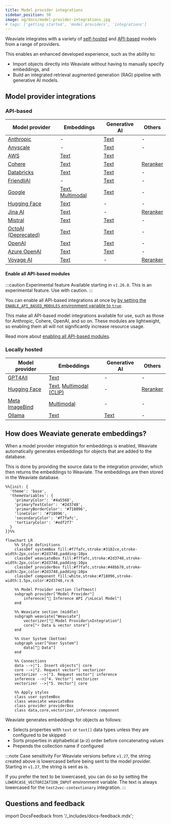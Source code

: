 ```yaml
---
title: Model provider integrations
sidebar_position: 50
image: og/docs/model-provider-integrations.jpg
# tags: ['getting started', 'model providers', 'integrations']
---
```


Weaviate integrates with a variety of [self-hosted](#self-hosted) and [API-based](#api-based) models from a range of providers.

This enables an enhanced developed experience, such as the ability to:
- Import objects directly into Weaviate without having to manually specify embeddings, and
- Build an integrated retrieval augmented generation (RAG) pipeline with generative AI models.

## Model provider integrations

### API-based

| Model provider | Embeddings | Generative AI | Others |
| --- | --- | --- | --- |
| [Anthropic](./anthropic/index.md) | - | [Text](./anthropic/generative.md) | - |
| [Anyscale](./anyscale/index.md) | - | [Text](./anyscale/generative.md) | - |
| [AWS](./aws/index.md) | [Text](./aws/embeddings.md) | [Text](./aws/generative.md) |
| [Cohere](./cohere/index.md) | [Text](./cohere/embeddings.md) | [Text](./cohere/generative.md) | [Reranker](./cohere/reranker.md) |
| [Databricks](./databricks/index.md) | [Text](./databricks/embeddings.md) | [Text](./databricks/generative.md) | - |
| [FriendliAI](./friendliai/index.md) | - | [Text](./friendliai/generative.md) | - |
| [Google](./google/index.md) | [Text](./google/embeddings.md), [Multimodal](./google/embeddings-multimodal.md) | [Text](./google/generative.md) | - |
| [Hugging Face](./huggingface/index.md) | [Text](./huggingface/embeddings.md) | - | - |
| [Jina AI](./jinaai/index.md) | [Text](./jinaai/embeddings.md) | - | [Reranker](./jinaai/reranker.md) |
| [Mistral](./mistral/index.md) | [Text](./mistral/embeddings.md) | [Text](./mistral/generative.md) | - |
| [OctoAI (Deprecated)](./octoai/index.md) | [Text](./octoai/embeddings.md) | [Text](./octoai/generative.md) | - |
| [OpenAI](./openai/index.md) | [Text](./openai/embeddings.md) | [Text](./openai/generative.md) | - |
| [Azure OpenAI](./openai-azure/index.md) | [Text](./openai-azure/embeddings.md) | [Text](./openai-azure/generative.md) | - |
| [Voyage AI](./voyageai/index.md) | [Text](./voyageai/embeddings.md) | - | [Reranker](./voyageai/reranker.md) |

#### Enable all API-based modules

:::caution Experimental feature
Available starting in `v1.26.0`. This is an experimental feature. Use with caution.
:::

You can enable all API-based integrations at once by [by setting the `ENABLE_API_BASED_MODULES` environment variable to `true`](../configuration/modules.md#enable-all-api-based-modules).

This make all API-based model integrations available for use, such as those for Anthropic, Cohere, OpenAI, and so on. These modules are lightweight, so enabling them all will not significantly increase resource usage.

Read more about [enabling all API-based modules](../configuration/modules.md#enable-all-api-based-modules).

### Locally hosted

| Model provider | Embeddings | Generative AI | Others |
| --- | --- | --- | --- |
| [GPT4All](./gpt4all/index.md) | [Text](./gpt4all/embeddings.md) | - | - |
| [Hugging Face](./transformers/index.md) | [Text](./transformers/embeddings.md), [Multimodal (CLIP)](./transformers/embeddings-multimodal.md) | - | [Reranker](./transformers/reranker.md) |
| [Meta ImageBind](./imagebind/index.md) | [Multimodal](./imagebind/embeddings-multimodal.md) | - | - |
| [Ollama](./ollama/index.md) | [Text](./ollama/embeddings.md) | [Text](./ollama/generative.md) | - |

## How does Weaviate generate embeddings?

When a model provider integration for embeddings is enabled, Weaviate automatically generates embeddings for objects that are added to the database.

This is done by providing the source data to the integration provider, which then returns the embeddings to Weaviate. The embeddings are then stored in the Weaviate database.

```mermaid
%%{init: {
  'theme': 'base',
  'themeVariables': {
    'primaryColor': '#4a5568',
    'primaryTextColor': '#2d3748',
    'primaryBorderColor': '#718096',
    'lineColor': '#718096',
    'secondaryColor': '#f7fafc',
    'tertiaryColor': '#edf2f7'
  }
}}%%

flowchart LR
    %% Style definitions
    classDef systemBox fill:#f7fafc,stroke:#3182ce,stroke-width:2px,color:#2d3748,padding:10px
    classDef weaviateBox fill:#f7fafc,stroke:#2d3748,stroke-width:2px,color:#2d3748,padding:10px
    classDef providerBox fill:#f7fafc,stroke:#48bb78,stroke-width:2px,color:#2d3748,padding:10px
    classDef component fill:white,stroke:#718096,stroke-width:1.5px,color:#2d3748,rx:6

    %% Model Provider section (leftmost)
    subgraph provider["Model Provider"]
        inference["🤖 Inference API /\nLocal Model"]
    end

    %% Weaviate section (middle)
    subgraph weaviate["Weaviate"]
        vectorizer["🔌 Model Provider\nIntegration"]
        core["⚡️ Data & vector store"]
    end

    %% User System (bottom)
    subgraph user["User System"]
        data["📄 Data"]
    end

    %% Connections
    data -->|"1. Insert objects"| core
    core -->|"2. Request vector"| vectorizer
    vectorizer -->|"3. Request vector"| inference
    inference -->|"4. Vector"| vectorizer
    vectorizer -->|"5. Vector"| core

    %% Apply styles
    class user systemBox
    class weaviate weaviateBox
    class provider providerBox
    class data,core,vectorizer,inference component
```

Weaviate generates embeddings for objects as follows:

- Selects properties with `text` or `text[]` data types unless they are configured to be skipped
- Sorts properties in alphabetical (a-z) order before concatenating values
- Prepends the collection name if configured

:::note Case sensitivity
For Weaviate versions before `v1.27`, the string created above is lowercased before being sent to the model provider. Starting in `v1.27`, the string is sent as is.

If you prefer the text to be lowercased, you can do so by setting the `LOWERCASE_VECTORIZATION_INPUT` environment variable.
The text is always lowercased for the `text2vec-contextionary` integration.
:::

## Questions and feedback

import DocsFeedback from '/_includes/docs-feedback.mdx';

<DocsFeedback/>

